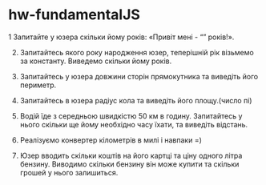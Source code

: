 # hw-fundamentalJS
>
1 Запитайте у юзера скільки йому років: «Привіт мені - “” років!». 
>
2. Запитайтесь якого року народження юзер, теперішній рік візьмемо за константу. Виведемо скільки йому років. 
>
3. Запитайтесь у юзера довжини сторін прямокутника та виведіть його периметр. 
>
4. Запитайтесь в юзера радіус кола та виведіть його площу.(число пі) 
>
5. Водій їде з середньою швидкістю 50 км в годину. Запитайтесь у нього скільки ще йому необхідно часу їхати, та виведіть відстань. 
>
6. Реалізуємо конвертер кілометрів в милі і навпаки =) 
>
7. Юзер вводить скільки коштів на його картці та ціну одного літра бензину. Виводимо скільки бензину він може купити та скільки грошей у нього залишиться.
